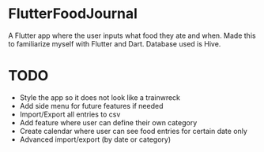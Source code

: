 # FlutterFoodJournal

A Flutter app where the user inputs what food they ate and when. Made this to familiarize myself with Flutter and Dart. Database used is Hive.

# TODO
- Style the app so it does not look like a trainwreck
- Add side menu for future features if needed
- Import/Export all entries to csv
- Add feature where user can define their own category
- Create calendar where user can see food entries for certain date only
- Advanced import/export (by date or category)